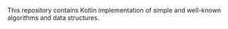 This repository contains Kotlin implementation of simple and well-known algorithms and data structures.